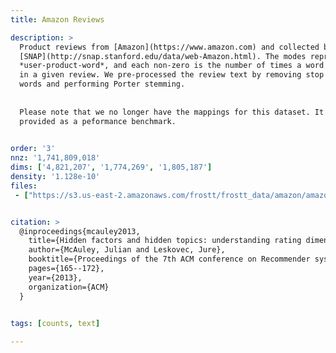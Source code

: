 ```yaml
---
title: Amazon Reviews

description: >
  Product reviews from [Amazon](https://www.amazon.com) and collected by
  [SNAP](http://snap.stanford.edu/data/web-Amazon.html). The modes represent
  *user-product-word*, and each non-zero is the number of times a word appears
  in a given review. We pre-processed the review text by removing stop
  words and performing Porter stemming.
  
  
  Please note that we no longer have the mappings for this dataset. It is
  provided as a peformance benchmark.
  

order: '3'
nnz: '1,741,809,018'
dims: ['4,821,207', '1,774,269', '1,805,187']
density: '1.128e-10'
files:
 - ["https://s3.us-east-2.amazonaws.com/frostt/frostt_data/amazon/amazon-reviews.tns.gz", Amazon-Reviews tensor]


citation: >
  @inproceedings{mcauley2013,
    title={Hidden factors and hidden topics: understanding rating dimensions with review text},
    author={McAuley, Julian and Leskovec, Jure},
    booktitle={Proceedings of the 7th ACM conference on Recommender systems},
    pages={165--172},
    year={2013},
    organization={ACM}
  }
  

tags: [counts, text]

---
```

